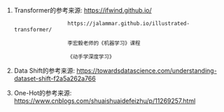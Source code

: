 1. Transformer的参考来源: https://ifwind.github.io/  
                        
                        https://jalammar.github.io/illustrated-transformer/
                        
                        李宏毅老师的《机器学习》课程
                        
                        《动手学深度学习》
3. Data Shift的参考来源: https://towardsdatascience.com/understanding-dataset-shift-f2a5a262a766
4. One-Hot的参考来源: https://www.cnblogs.com/shuaishuaidefeizhu/p/11269257.html

